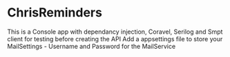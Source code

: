 # ChrisReminders
This is a Console app with dependancy injection, Coravel, Serilog and Smpt client for testing before creating the API
Add a appsettings file to store your MailSettings - Username and Password for the MailService
